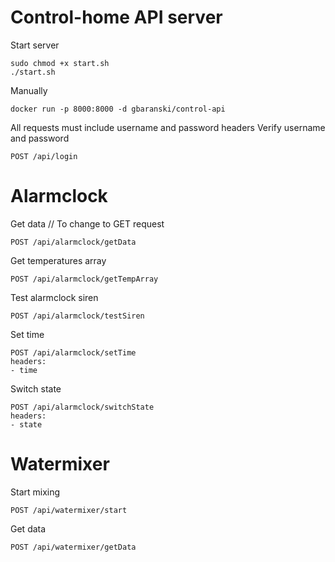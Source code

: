 # Control-home API server
Start server
```
sudo chmod +x start.sh
./start.sh
```

Manually
```
docker run -p 8000:8000 -d gbaranski/control-api
```

All requests must include username and password headers
Verify username and password
```
POST /api/login
```
# Alarmclock
Get data // To change to GET request
```
POST /api/alarmclock/getData

```
Get temperatures array
```
POST /api/alarmclock/getTempArray
```
Test alarmclock siren
```
POST /api/alarmclock/testSiren
```
Set time
```
POST /api/alarmclock/setTime
headers:
- time
```
Switch state
```
POST /api/alarmclock/switchState
headers:
- state
```
# Watermixer
Start mixing
```
POST /api/watermixer/start
```
Get data
```
POST /api/watermixer/getData
```
